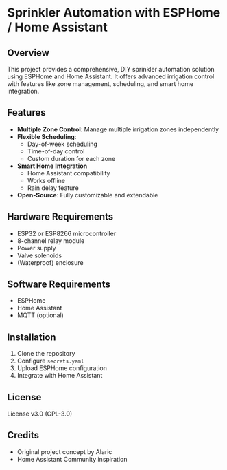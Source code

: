# Sprinkler Automation with ESPHome / Home Assistant

## Overview
This project provides a comprehensive, DIY sprinkler automation solution using ESPHome and Home Assistant. It offers advanced irrigation control with features like zone management, scheduling, and smart home integration.

## Features
- **Multiple Zone Control**: Manage multiple irrigation zones independently
- **Flexible Scheduling**: 
  - Day-of-week scheduling
  - Time-of-day control
  - Custom duration for each zone
- **Smart Home Integration**
  - Home Assistant compatibility
  - Works offline
  - Rain delay feature
- **Open-Source**: Fully customizable and extendable

## Hardware Requirements
- ESP32 or ESP8266 microcontroller
- 8-channel relay module
- Power supply
- Valve solenoids
- (Waterproof) enclosure

## Software Requirements
- ESPHome
- Home Assistant
- MQTT (optional)

## Installation
1. Clone the repository
2. Configure `secrets.yaml`
3. Upload ESPHome configuration
4. Integrate with Home Assistant

## License
License v3.0 (GPL-3.0)

## Credits
- Original project concept by Alaric
- Home Assistant Community inspiration
```
